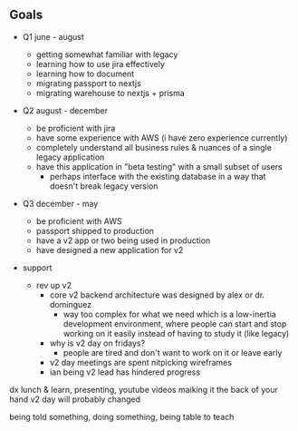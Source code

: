 ## Goals

- Q1 june - august
	- getting somewhat familiar with legacy
	- learning how to use jira effectively
	- learning how to document
	- migrating passport to nextjs
	- migrating warehouse to nextjs + prisma
- Q2 august - december
	- be proficient with jira
	- have some experience with AWS (i have zero experience currently)
	- completely understand all business rules & nuances of a single legacy application
	- have this application in "beta testing" with a small subset of users
		- perhaps interface with the existing database in a way that doesn't break legacy version
- Q3 december - may
	- be proficient with AWS
	- passport shipped to production
	- have a v2 app or two being used in production
	- have designed a new application for v2 


- support
	- rev up v2
		- core v2 backend architecture was designed by alex or dr. dominguez
			- way too complex for what we need which is a low-inertia development environment, where people can start and stop working on it easily instead of having to study it (like legacy)
		- why is v2 day on fridays?
			- people are tired and don't want to work on it or leave early
		- v2 day meetings are spent nitpicking wireframes
		- ian being v2 lead has hindered progress


dx 
lunch & learn, presenting, youtube videos
maiking it the back of your hand
v2 day will probably changed


being told something, doing something,  being table to teach
